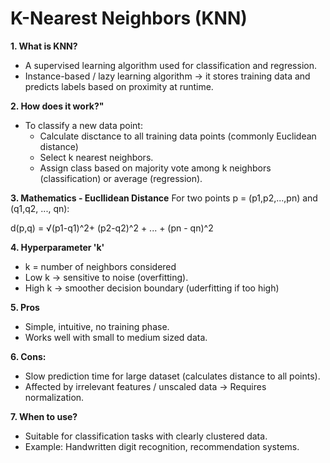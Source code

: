 # K-Nearest Neighbors (KNN)

**1. What is KNN?**
- A supervised learning algorithm used for classification and regression.
- Instance-based / lazy learning algorithm -> it stores training data and predicts labels based on proximity at runtime.

**2. How does it work?"**
- To classify a new data point:
  - Calculate disctance to all training data points (commonly Euclidean distance)
  - Select k nearest neighbors.
  - Assign class based on majority vote among k neighbors (classification) or average (regression).

**3. Mathematics - Eucllidean Distance**
For two points p = (p1,p2,...,pn) and (q1,q2, ..., qn):

d(p,q) = √(p1-q1)^2+ (p2-q2)^2 + ... + (pn - qn)^2

**4. Hyperparameter 'k'**
- k =  number of neighbors considered
- Low k -> sensitive to noise (overfitting).
- High k -> smoother decision boundary (uderfitting if too high)

**5. Pros**
- Simple, intuitive, no training phase.
- Works well with small to medium sized data.

**6. Cons:**
- Slow prediction time for large dataset (calculates distance to all points).
- Affected by irrelevant features / unscaled data -> Requires normalization.

**7. When to use?**
- Suitable for classification tasks with clearly clustered data.
- Example: Handwritten digit recognition, recommendation systems.
